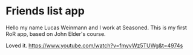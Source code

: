 # Friends list app

Hello my name Lucas Weinmann and I work at Seasoned.
This is my first RoR app, based on John Elder's course.

Loved it.
https://www.youtube.com/watch?v=fmyvWz5TUWg&t=4974s
